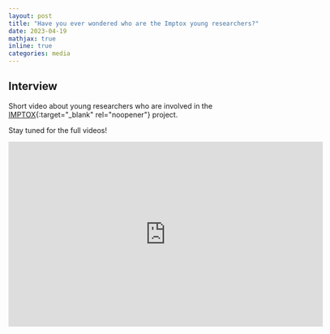 ```yaml
---
layout: post
title: "Have you ever wondered who are the Imptox young researchers?"
date: 2023-04-19
mathjax: true
inline: true
categories: media
---
```


## Interview

Short video about young researchers who are involved in the [IMPTOX](https://www.imptox.eu/en/){:target="_blank" rel="noopener"} project.

Stay tuned for the full videos!

<div style="text-align:center">
<iframe width="620" height="365" src="https://www.youtube.com/embed/ZGtk-ZGcPPE" title="IMPTOX Young Researchers" frameborder="0" allow="accelerometer; autoplay; clipboard-write; encrypted-media; gyroscope; picture-in-picture" allowfullscreen></iframe>
</div>


